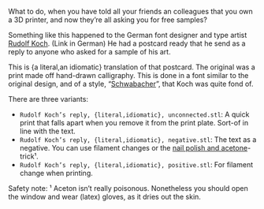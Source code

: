 What to do, when you have told all your friends an colleagues that you own a 3D printer, and now they’re all asking you for free samples?

Something like this happened to the German font designer and type artist
[Rudolf Koch](https://de.wikipedia.org/wiki/Rudolf_Koch_(Schriftk%C3%BCnstler)). (Link in German) He had a postcard ready that he send as a reply to anyone who asked for a sample of his art.

This is {a literal,an idiomatic} translation of that postcard. The original was a print made off hand-drawn calligraphy. This is done in a font similar to the original design, and of a style, “[Schwabacher](https://en.wikipedia.org/wiki/Schwabacher)”, that Koch was quite fond of.

There are three variants:
* `Rudolf Koch’s reply, {literal,idiomatic}, unconnected.stl`: A quick print that falls apart when you remove it from the print plate. Sort-of in line with the text.
* `Rudolf Koch’s reply, {literal,idiomatic}, negative.stl`: The text as a negative. You can use filament changes or the [nail polish and acetone](https://www.youtube.com/watch?v=4iX6x2MLhH0&index=37&list=PLVybj_7VBHRJOl00qLjwn9CM-sUnjPHvR)- trick¹.
* `Rudolf Koch’s reply, {literal,idiomatic}, positive.stl`: For filament change when printing.




Safety note:
¹ Aceton isn’t really poisonous. Nonetheless you should open the window and wear (latex) gloves, as it dries out the skin.
